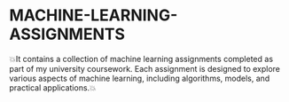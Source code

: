 # MACHINE-LEARNING-ASSIGNMENTS
💥It contains a collection of machine learning assignments completed as part of my university coursework. Each assignment is designed to explore various aspects of machine learning, including algorithms, models, and practical applications.💥
